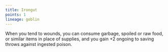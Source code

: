 ```yaml
---
title: Irongut
points: 1
lineage: goblin
---
```

When you tend to wounds, you can consume garbage, spoiled or raw food, or similar items in place of supplies, and you gain +2 ongoing to saving throws against ingested poison.
